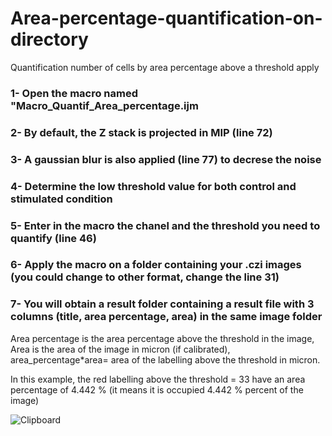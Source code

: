 # Area-percentage-quantification-on-directory
Quantification number of cells by area percentage  above a threshold apply 

### 1- Open the macro named "Macro_Quantif_Area_percentage.ijm
### 2- By default, the Z stack is projected in MIP (line 72) 
### 3- A gaussian blur is also applied (line 77) to decrese the noise
### 4- Determine the low threshold value for both control and stimulated condition
### 5- Enter in the macro the chanel and the threshold you need to quantify (line 46)
### 6- Apply the macro on a folder containing your .czi images (you could change to other format, change the line 31)
### 7- You will obtain a result folder  containing a result file with 3 columns (title, area percentage, area) in the same image folder 
Area percentage is the area percentage above the threshold in the image, Area is the area of the image in micron (if calibrated), area_percentage*area= area of the labelling above the threshold in micron.

In this example, the red labelling above the threshold = 33 have an area percentage of 4.442 % (it means it is occupied 4.442 % percent of the image)

![Clipboard](https://user-images.githubusercontent.com/41480459/212902564-c3b8409e-91c2-4efd-ac91-04b61997e146.jpg)
